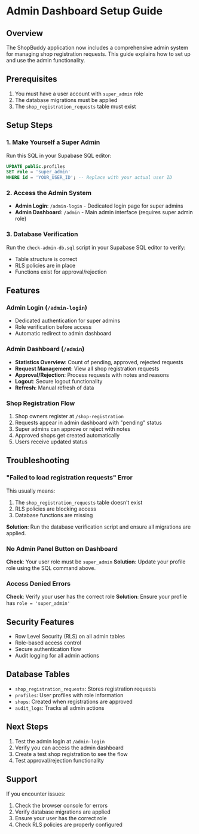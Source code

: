 # Admin Dashboard Setup Guide

## Overview
The ShopBuddy application now includes a comprehensive admin system for managing shop registration requests. This guide explains how to set up and use the admin functionality.

## Prerequisites
1. You must have a user account with `super_admin` role
2. The database migrations must be applied
3. The `shop_registration_requests` table must exist

## Setup Steps

### 1. Make Yourself a Super Admin
Run this SQL in your Supabase SQL editor:
```sql
UPDATE public.profiles
SET role = 'super_admin'
WHERE id = 'YOUR_USER_ID'; -- Replace with your actual user ID
```

### 2. Access the Admin System
- **Admin Login**: `/admin-login` - Dedicated login page for super admins
- **Admin Dashboard**: `/admin` - Main admin interface (requires super admin role)

### 3. Database Verification
Run the `check-admin-db.sql` script in your Supabase SQL editor to verify:
- Table structure is correct
- RLS policies are in place
- Functions exist for approval/rejection

## Features

### Admin Login (`/admin-login`)
- Dedicated authentication for super admins
- Role verification before access
- Automatic redirect to admin dashboard

### Admin Dashboard (`/admin`)
- **Statistics Overview**: Count of pending, approved, rejected requests
- **Request Management**: View all shop registration requests
- **Approval/Rejection**: Process requests with notes and reasons
- **Logout**: Secure logout functionality
- **Refresh**: Manual refresh of data

### Shop Registration Flow
1. Shop owners register at `/shop-registration`
2. Requests appear in admin dashboard with "pending" status
3. Super admins can approve or reject with notes
4. Approved shops get created automatically
5. Users receive updated status

## Troubleshooting

### "Failed to load registration requests" Error
This usually means:
1. The `shop_registration_requests` table doesn't exist
2. RLS policies are blocking access
3. Database functions are missing

**Solution**: Run the database verification script and ensure all migrations are applied.

### No Admin Panel Button on Dashboard
**Check**: Your user role must be `super_admin`
**Solution**: Update your profile role using the SQL command above.

### Access Denied Errors
**Check**: Verify your user has the correct role
**Solution**: Ensure your profile has `role = 'super_admin'`

## Security Features
- Row Level Security (RLS) on all admin tables
- Role-based access control
- Secure authentication flow
- Audit logging for all admin actions

## Database Tables
- `shop_registration_requests`: Stores registration requests
- `profiles`: User profiles with role information
- `shops`: Created when registrations are approved
- `audit_logs`: Tracks all admin actions

## Next Steps
1. Test the admin login at `/admin-login`
2. Verify you can access the admin dashboard
3. Create a test shop registration to see the flow
4. Test approval/rejection functionality

## Support
If you encounter issues:
1. Check the browser console for errors
2. Verify database migrations are applied
3. Ensure your user has the correct role
4. Check RLS policies are properly configured
